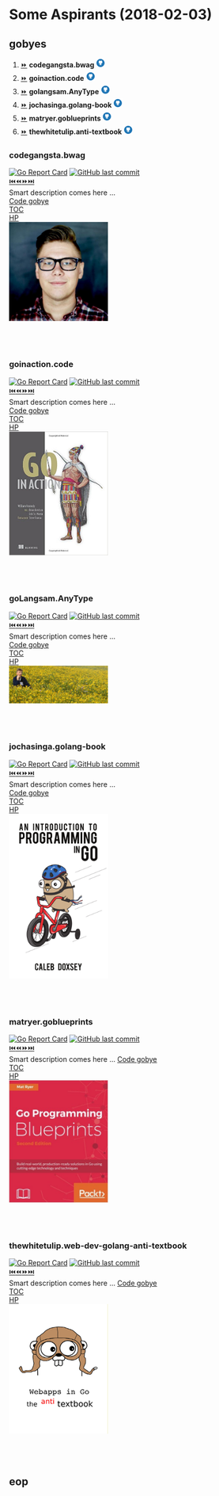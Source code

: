 # Some Aspirants (2018-02-03)


## gobyes

<ol>
    <li><a href="#codegangstabwag">⏩</a> <b>codegangsta.bwag</b> <a href="https://github.com/codegangsta/bwag"><img src="resources/github-sociocon.png" width="18"></a></li>
    <li><a href="#goinactioncode">⏩</a> <b>goinaction.code</b> <a href="https://github.com/goinaction/code"><img src="resources/github-sociocon.png" width="18"></a></li>
    <li><a href="#goLangsamAnyType">⏩</a> <b>golangsam.AnyType</b> <a href="https://github.com/GoLangsam/AnyType/tree/master/pile"><img src="resources/github-sociocon.png" width="18"></a></li>
    <li><a href="#jochasingagolang-book">⏩</a> <b>jochasinga.golang-book</b> <a href="https://github.com/jochasinga/golang-book"><img src="resources/github-sociocon.png" width="18"></a></li>
    <li><a href="#matryergoblueprints">⏩</a> <b>matryer.goblueprints</b> <a href="https://github.com/matryer/goblueprints"><img src="resources/github-sociocon.png" width="18"></a></li>
    <li><a href="#thewhitetulipweb-dev-golang-anti-textbook">⏩</a> <b>thewhitetulip.anti-textbook</b> <a href="https://github.com/thewhitetulip/web-dev-golang-anti-textbook/"><img src="resources/github-sociocon.png" width="18"></a></li>
</ol>


### codegangsta.bwag
[![Go Report Card](https://goreportcard.com/badge/github.com/codegangsta/bwag)](https://goreportcard.com/report/github.com/codegangsta/bwag)
[![GitHub last commit](https://img.shields.io/github/last-commit/codegangsta/bwag.svg)](https://github.com/codegangsta/bwag/)  
[⏮️](#gobyes)[⏪](#)[⏩](#)[⏭️](#eop)  
Smart description comes here ...  
[Code gobye](corpus/codegangsta.bwag)  
[TOC](tbd)  
[HP](tbd)  
<img src="resources/covers/codegangsta.jpg" width="200">  
</br>  
</br>  

### goinaction.code
[![Go Report Card](https://goreportcard.com/badge/github.com/goinaction/code)](https://goreportcard.com/report/github.com/goinaction/code)
[![GitHub last commit](https://img.shields.io/github/last-commit/goinaction/code.svg)](https://github.com/goinaction/code/)  
[⏮️](#gobyes)[⏪](#)[⏩](#)[⏭️](#eop)  
Smart description comes here ...  
[Code gobye](corpus/goinaction.code)  
[TOC](tbd)  
[HP](tbd)  
<img src="resources/covers/GoInAction.jpg" width="200">  
</br>  
</br>  

### goLangsam.AnyType
[![Go Report Card](https://goreportcard.com/badge/github.com/GoLangsam/AnyType)](https://goreportcard.com/report/github.com/GoLangsam/AnyType)
[![GitHub last commit](https://img.shields.io/github/last-commit/GoLangsam/AnyType.svg)](https://github.com/GoLangsam/AnyType/)  
[⏮️](#gobyes)[⏪](#)[⏩](#)[⏭️](#eop)  
Smart description comes here ...  
[Code gobye](corpus/golangsam.AnyType)  
[TOC](tbd)  
[HP](tbd)  
<img src="resources/covers/GoLangsam.JPG" width="200">  
</br>  
</br>  

### jochasinga.golang-book
[![Go Report Card](https://goreportcard.com/badge/github.com/jochasinga/golang-book)](https://goreportcard.com/report/github.com/jochasinga/golang-book)
[![GitHub last commit](https://img.shields.io/github/last-commit/jochasinga/golang-book.svg)](https://github.com/jochasinga/golang-book/)  
[⏮️](#gobyes)[⏪](#)[⏩](#)[⏭️](#eop)  
Smart description comes here ...  
[Code gobye](corpus/jochasinga.golang-book)  
[TOC](tbd)  
[HP](tbd)  
<img src="resources/covers/An-Introduction-to-Programming-in-Go.png" width="200">  
</br>  
</br>  

### matryer.goblueprints
[![Go Report Card](https://goreportcard.com/badge/github.com/matryer/goblueprints)](https://goreportcard.com/report/github.com/matryer/goblueprints)
[![GitHub last commit](https://img.shields.io/github/last-commit/matryer/goblueprints.svg)](https://github.com/matryer/goblueprints/)  
[⏮️](#gobyes)[⏪](#)[⏩](#)[⏭️](#eop)  
Smart description comes here ...
[Code gobye](corpus/matryer.goblueprints)  
[TOC](tbd)  
[HP](tbd)  
<img src="resources/covers/blueprints.jpg" width="200">  
</br>  
</br>  

### thewhitetulip.web-dev-golang-anti-textbook
[![Go Report Card](https://goreportcard.com/badge/github.com/thewhitetulip/web-dev-golang-anti-textbook)](https://goreportcard.com/report/github.com/thewhitetulip/web-dev-golang-anti-textbook)
[![GitHub last commit](https://img.shields.io/github/last-commit/thewhitetulip/web-dev-golang-anti-textbook.svg)](https://github.com/thewhitetulip/web-dev-golang-anti-textbook/)  
[⏮️](#gobyes)[⏪](#)[⏩](#)[⏭️](#eop)  
Smart description comes here ...
[Code gobye](corpus/thewhitetulip.anti-textbook)  
[TOC](tbd)  
[HP](tbd)  
<img src="resources/covers/the-anti-textbook.jpg" width="200">  
</br>  
</br>  


## eop
